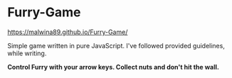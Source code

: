 # Furry-Game

<a href="https://malwina89.github.io/Furry-Game/">https://malwina89.github.io/Furry-Game/</a>

Simple game written in pure JavaScript. I've followed provided guidelines, while writing.



<strong>Control Furry with your arrow keys. Collect nuts and don't hit the wall.</strong>
